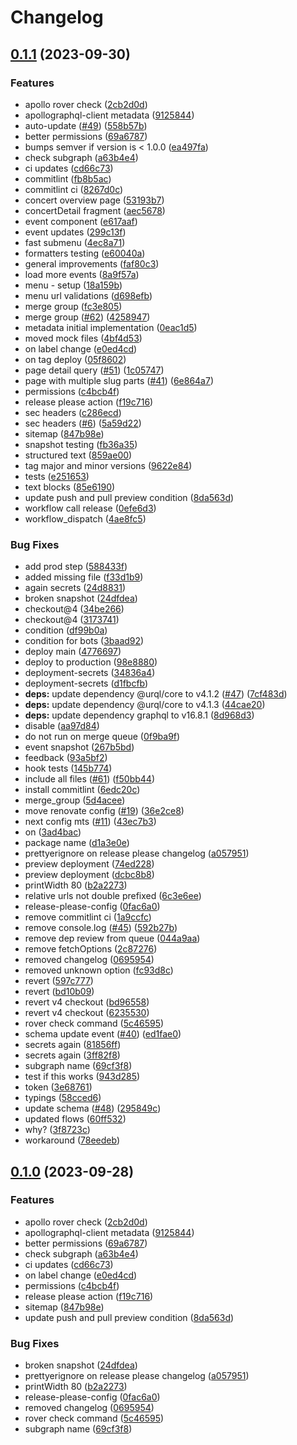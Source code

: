 # Changelog

## [0.1.1](https://github.com/renovate-bot/crea-orkest-_-crea-public/compare/v0.1.0...v0.1.1) (2023-09-30)


### Features

* apollo rover check ([2cb2d0d](https://github.com/renovate-bot/crea-orkest-_-crea-public/commit/2cb2d0ddba5b9f4bcb40b4b098a9ce54fba9811b))
* apollographql-client metadata ([9125844](https://github.com/renovate-bot/crea-orkest-_-crea-public/commit/9125844cc1826da90e553ffae08403ef46251e3e))
* auto-update ([#49](https://github.com/renovate-bot/crea-orkest-_-crea-public/issues/49)) ([558b57b](https://github.com/renovate-bot/crea-orkest-_-crea-public/commit/558b57b52750a065a9d05c7eae73d8b001414a20))
* better permissions ([69a6787](https://github.com/renovate-bot/crea-orkest-_-crea-public/commit/69a6787c1072d3b265892e911c75372bfbcdc869))
* bumps semver if version is &lt; 1.0.0 ([ea497fa](https://github.com/renovate-bot/crea-orkest-_-crea-public/commit/ea497faf24440c96cd29e0a0925bccd43dbc5983))
* check subgraph ([a63b4e4](https://github.com/renovate-bot/crea-orkest-_-crea-public/commit/a63b4e47539a91ed9af944752b233eee05d688de))
* ci updates ([cd66c73](https://github.com/renovate-bot/crea-orkest-_-crea-public/commit/cd66c73ca00cbb9e474fd3f0a4d6875ac4879e23))
* commitlint ([fb8b5ac](https://github.com/renovate-bot/crea-orkest-_-crea-public/commit/fb8b5acbeb07acb66a66f29aabd172b099c6552c))
* commitlint ci ([8267d0c](https://github.com/renovate-bot/crea-orkest-_-crea-public/commit/8267d0cdc153ee65c450dcf0a201fe05315c2f21))
* concert overview page ([53193b7](https://github.com/renovate-bot/crea-orkest-_-crea-public/commit/53193b77632c19c29333c982662a08a7208da89b))
* concertDetail fragment ([aec5678](https://github.com/renovate-bot/crea-orkest-_-crea-public/commit/aec5678cceaef1d2e2bff0c3f5c7d416e5ef3eb0))
* event component ([e617aaf](https://github.com/renovate-bot/crea-orkest-_-crea-public/commit/e617aaf9f7065350f8d124ec90e868267c6569a7))
* event updates ([299c13f](https://github.com/renovate-bot/crea-orkest-_-crea-public/commit/299c13faa2520c10f8342ad1d7e3ff954f49cb40))
* fast submenu ([4ec8a71](https://github.com/renovate-bot/crea-orkest-_-crea-public/commit/4ec8a711823654b00d0240adff66209d30041168))
* formatters testing ([e60040a](https://github.com/renovate-bot/crea-orkest-_-crea-public/commit/e60040a624119b87f013c01b118fdd292e2b6c8a))
* general improvements ([faf80c3](https://github.com/renovate-bot/crea-orkest-_-crea-public/commit/faf80c3b7f996dcb2d848b38ee5e2249bfebeb68))
* load more events ([8a9f57a](https://github.com/renovate-bot/crea-orkest-_-crea-public/commit/8a9f57aed3ff286eb5dfa557465e25bd4828494b))
* menu - setup ([18a159b](https://github.com/renovate-bot/crea-orkest-_-crea-public/commit/18a159b0e052ff6cdc70a04232f61a145cd2562c))
* menu url validations ([d698efb](https://github.com/renovate-bot/crea-orkest-_-crea-public/commit/d698efba1ba3d7e2e2a43aafb9bbefd69edd58ed))
* merge group ([fc3e805](https://github.com/renovate-bot/crea-orkest-_-crea-public/commit/fc3e805607c07c72c90152beb209767c116395ce))
* merge group ([#62](https://github.com/renovate-bot/crea-orkest-_-crea-public/issues/62)) ([4258947](https://github.com/renovate-bot/crea-orkest-_-crea-public/commit/4258947a25bd07fd6917badc0b5c8616e6f62e4b))
* metadata initial implementation ([0eac1d5](https://github.com/renovate-bot/crea-orkest-_-crea-public/commit/0eac1d533dc036571442d5e9da053da3cbe06d2d))
* moved mock files ([4bf4d53](https://github.com/renovate-bot/crea-orkest-_-crea-public/commit/4bf4d5347555a3def263f26b4cda1d1032b3ff3f))
* on label change ([e0ed4cd](https://github.com/renovate-bot/crea-orkest-_-crea-public/commit/e0ed4cd9b6d567ac6c81ab06f403e68dffad3536))
* on tag deploy ([05f8602](https://github.com/renovate-bot/crea-orkest-_-crea-public/commit/05f8602c61ac32935765e47000201551802b4d5b))
* page detail query ([#51](https://github.com/renovate-bot/crea-orkest-_-crea-public/issues/51)) ([1c05747](https://github.com/renovate-bot/crea-orkest-_-crea-public/commit/1c05747e8a480a972fcb6cd54b4a5636dd9c5561))
* page with multiple slug parts ([#41](https://github.com/renovate-bot/crea-orkest-_-crea-public/issues/41)) ([6e864a7](https://github.com/renovate-bot/crea-orkest-_-crea-public/commit/6e864a7138dc2b9a9db22d46b092feda00ec8fa2))
* permissions ([c4bcb4f](https://github.com/renovate-bot/crea-orkest-_-crea-public/commit/c4bcb4f313e7170d3cea28afcf5e1e3c31478e3b))
* release please action ([f19c716](https://github.com/renovate-bot/crea-orkest-_-crea-public/commit/f19c716e6fb6c8bb984020612166943fd57f169b))
* sec headers ([c286ecd](https://github.com/renovate-bot/crea-orkest-_-crea-public/commit/c286ecd6934f21eac8155a18601311c3358954ce))
* sec headers ([#6](https://github.com/renovate-bot/crea-orkest-_-crea-public/issues/6)) ([5a59d22](https://github.com/renovate-bot/crea-orkest-_-crea-public/commit/5a59d226f35479236f061b9855c22ad44907b521))
* sitemap ([847b98e](https://github.com/renovate-bot/crea-orkest-_-crea-public/commit/847b98e756654e62c4b9cbef7e469beb777663ae))
* snapshot testing ([fb36a35](https://github.com/renovate-bot/crea-orkest-_-crea-public/commit/fb36a3562fb5f50c554313bd8939db16ac40dcea))
* structured text ([859ae00](https://github.com/renovate-bot/crea-orkest-_-crea-public/commit/859ae009498dd1edc1f6260bf96d834fc03b2c5a))
* tag major and minor versions ([9622e84](https://github.com/renovate-bot/crea-orkest-_-crea-public/commit/9622e842c7868d00bf0f0f47a1c6627d34bfac37))
* tests ([e251653](https://github.com/renovate-bot/crea-orkest-_-crea-public/commit/e251653ffd2eec11993e0652bebb057d224b8bff))
* text blocks ([85e6190](https://github.com/renovate-bot/crea-orkest-_-crea-public/commit/85e6190039df0dee54fa87b9fac9af77cdcce60b))
* update push and pull preview condition ([8da563d](https://github.com/renovate-bot/crea-orkest-_-crea-public/commit/8da563d2319c1c7d4a64fef32b3563b187b9155f))
* workflow call release ([0efe6d3](https://github.com/renovate-bot/crea-orkest-_-crea-public/commit/0efe6d3c64ac46f1a18d524a834ad73caee1df15))
* workflow_dispatch ([4ae8fc5](https://github.com/renovate-bot/crea-orkest-_-crea-public/commit/4ae8fc5484e7abfc634fa005e4f365154e652f08))


### Bug Fixes

* add prod step ([588433f](https://github.com/renovate-bot/crea-orkest-_-crea-public/commit/588433f65e5ce519260d5d7f06b3e954d0c75ab7))
* added missing file ([f33d1b9](https://github.com/renovate-bot/crea-orkest-_-crea-public/commit/f33d1b9d62c2c6e92163a58882492654e5432152))
* again secrets ([24d8831](https://github.com/renovate-bot/crea-orkest-_-crea-public/commit/24d883197c445c5693ba70e211e60b481d869be4))
* broken snapshot ([24dfdea](https://github.com/renovate-bot/crea-orkest-_-crea-public/commit/24dfdeac85e5b18431f68c752dad3f73cf45ad55))
* checkout@4 ([34be266](https://github.com/renovate-bot/crea-orkest-_-crea-public/commit/34be266adc2eeca8185f2b1179dfaff51a0d7006))
* checkout@4 ([3173741](https://github.com/renovate-bot/crea-orkest-_-crea-public/commit/31737411cbbe2d7b47cc7d933de41e273e55db05))
* condition ([df99b0a](https://github.com/renovate-bot/crea-orkest-_-crea-public/commit/df99b0a212220c92b31b0d7806d3be7fb402d714))
* condition for bots ([3baad92](https://github.com/renovate-bot/crea-orkest-_-crea-public/commit/3baad9287a44cac61c113bf5a7cb4b88c9d4b955))
* deploy main ([4776697](https://github.com/renovate-bot/crea-orkest-_-crea-public/commit/47766979f367c9adb50c0710eb7705062e1c8682))
* deploy to production ([98e8880](https://github.com/renovate-bot/crea-orkest-_-crea-public/commit/98e888079e5e3b2d964f3ae7c7dc01e2604b1f02))
* deployment-secrets ([34836a4](https://github.com/renovate-bot/crea-orkest-_-crea-public/commit/34836a4028faa785240fc572b81f24ac33b44210))
* deployment-secrets ([d1fbcfb](https://github.com/renovate-bot/crea-orkest-_-crea-public/commit/d1fbcfb369dc9a290c5c50b2c6e80282721728d8))
* **deps:** update dependency @urql/core to v4.1.2 ([#47](https://github.com/renovate-bot/crea-orkest-_-crea-public/issues/47)) ([7cf483d](https://github.com/renovate-bot/crea-orkest-_-crea-public/commit/7cf483d9615c140c61326845f5f919f69548885b))
* **deps:** update dependency @urql/core to v4.1.3 ([44cae20](https://github.com/renovate-bot/crea-orkest-_-crea-public/commit/44cae2054dc6a7d2beabc9f10796f34618a42a28))
* **deps:** update dependency graphql to v16.8.1 ([8d968d3](https://github.com/renovate-bot/crea-orkest-_-crea-public/commit/8d968d34a4f64f3502540471f96e378d40a98de3))
* disable ([aa97d84](https://github.com/renovate-bot/crea-orkest-_-crea-public/commit/aa97d841706dd5c92d6e557e43d9892fa47e49a9))
* do not run on merge queue ([0f9ba9f](https://github.com/renovate-bot/crea-orkest-_-crea-public/commit/0f9ba9f2075ad0ec25535c0bbaabc82b93f8de28))
* event snapshot ([267b5bd](https://github.com/renovate-bot/crea-orkest-_-crea-public/commit/267b5bdfee5106348d1bfc7a3998c4301285d937))
* feedback ([93a5bf2](https://github.com/renovate-bot/crea-orkest-_-crea-public/commit/93a5bf200670d4ec0d200037ef8ccdf1948c2d32))
* hook tests ([145b774](https://github.com/renovate-bot/crea-orkest-_-crea-public/commit/145b77491dd2c444e4d6767ca43c6afa829be3fa))
* include all files ([#61](https://github.com/renovate-bot/crea-orkest-_-crea-public/issues/61)) ([f50bb44](https://github.com/renovate-bot/crea-orkest-_-crea-public/commit/f50bb44be5778685b95d7390ab4f5d9e0146384a))
* install commitlint ([6edc20c](https://github.com/renovate-bot/crea-orkest-_-crea-public/commit/6edc20c93326c67f723c96799f740bb913801de0))
* merge_group ([5d4acee](https://github.com/renovate-bot/crea-orkest-_-crea-public/commit/5d4aceef91e43932e72a22452ac3e4e1fe1f6dd4))
* move renovate config ([#19](https://github.com/renovate-bot/crea-orkest-_-crea-public/issues/19)) ([36e2ce8](https://github.com/renovate-bot/crea-orkest-_-crea-public/commit/36e2ce82e2e63e42f2ea11b1ca77c6d7f50b0d64))
* next config mts ([#11](https://github.com/renovate-bot/crea-orkest-_-crea-public/issues/11)) ([43ec7b3](https://github.com/renovate-bot/crea-orkest-_-crea-public/commit/43ec7b30ae6cb0ac878c51120f969557cbe12d1e))
* on ([3ad4bac](https://github.com/renovate-bot/crea-orkest-_-crea-public/commit/3ad4bac05e037bb15d1f017e666ac264d951a2f1))
* package name ([d1a3e0e](https://github.com/renovate-bot/crea-orkest-_-crea-public/commit/d1a3e0e10fd550677537f6acdbbf46c3c90aa6d2))
* prettyerignore on release please changelog ([a057951](https://github.com/renovate-bot/crea-orkest-_-crea-public/commit/a05795180e8675d79dedb9b91bb4f44fa1a73bbb))
* preview deployment ([74ed228](https://github.com/renovate-bot/crea-orkest-_-crea-public/commit/74ed22855d5fb1b0fb2833cb6223212a38706e90))
* preview deployment ([dcbc8b8](https://github.com/renovate-bot/crea-orkest-_-crea-public/commit/dcbc8b8a01eaa4cd7f30ea6b72a1b936c666b1ce))
* printWidth 80 ([b2a2273](https://github.com/renovate-bot/crea-orkest-_-crea-public/commit/b2a2273f1bf3a77537d21a5098f8b4f3990c6d18))
* relative urls not double prefixed ([6c3e6ee](https://github.com/renovate-bot/crea-orkest-_-crea-public/commit/6c3e6eed53e007aa37326dfd3b4f524426d4cc0b))
* release-please-config ([0fac6a0](https://github.com/renovate-bot/crea-orkest-_-crea-public/commit/0fac6a083355263be832969ba0d187b23e7ef190))
* remove commitlint ci ([1a9ccfc](https://github.com/renovate-bot/crea-orkest-_-crea-public/commit/1a9ccfc99f5d86f38e9aef69a81265316404ee8d))
* remove console.log ([#45](https://github.com/renovate-bot/crea-orkest-_-crea-public/issues/45)) ([592b27b](https://github.com/renovate-bot/crea-orkest-_-crea-public/commit/592b27b48fabb763d86525b9162ea6bb32250cbf))
* remove dep review from queue ([044a9aa](https://github.com/renovate-bot/crea-orkest-_-crea-public/commit/044a9aaeae5b8a346b09b28b7a5e8160893db73c))
* remove fetchOptions ([2c87276](https://github.com/renovate-bot/crea-orkest-_-crea-public/commit/2c872760f4e956474e6ab326436aa79dd3173890))
* removed changelog ([0695954](https://github.com/renovate-bot/crea-orkest-_-crea-public/commit/0695954058138b14318315cb369a58a4ba4c0c71))
* removed unknown option ([fc93d8c](https://github.com/renovate-bot/crea-orkest-_-crea-public/commit/fc93d8c4eb3ba8e55ca40e6c79d3aa608e354cac))
* revert ([597c777](https://github.com/renovate-bot/crea-orkest-_-crea-public/commit/597c77729ce07cf87e1e39f54da9b02a5b97ed3c))
* revert ([bd10b09](https://github.com/renovate-bot/crea-orkest-_-crea-public/commit/bd10b09a41a4d4c4435193565200d5687b05c6f5))
* revert v4 checkout ([bd96558](https://github.com/renovate-bot/crea-orkest-_-crea-public/commit/bd965580fc5d416620ba581e1303558b0430f0ca))
* revert v4 checkout ([6235530](https://github.com/renovate-bot/crea-orkest-_-crea-public/commit/623553056452bbfbf3867f4f27f45708a5bfe10a))
* rover check command ([5c46595](https://github.com/renovate-bot/crea-orkest-_-crea-public/commit/5c46595ebddb6736b0227610354d9c2786505d20))
* schema update event ([#40](https://github.com/renovate-bot/crea-orkest-_-crea-public/issues/40)) ([ed1fae0](https://github.com/renovate-bot/crea-orkest-_-crea-public/commit/ed1fae07681f7ab5133ccaf36b4b3039142fb2f0))
* secrets again ([81856ff](https://github.com/renovate-bot/crea-orkest-_-crea-public/commit/81856ff49c4acb405425163843a3e65150e18f4d))
* secrets again ([3ff82f8](https://github.com/renovate-bot/crea-orkest-_-crea-public/commit/3ff82f85fbb7f7d0cbf2ef09b7f87a8c87444ba1))
* subgraph name ([69cf3f8](https://github.com/renovate-bot/crea-orkest-_-crea-public/commit/69cf3f8b378ae7b0919e4c75735e2e9c83b4633f))
* test if this works ([943d285](https://github.com/renovate-bot/crea-orkest-_-crea-public/commit/943d28529b4766d24aa70966700755ee2e878dff))
* token ([3e68761](https://github.com/renovate-bot/crea-orkest-_-crea-public/commit/3e687611a48e351276c4ba4679e41f1d0d166c33))
* typings ([58cced6](https://github.com/renovate-bot/crea-orkest-_-crea-public/commit/58cced64382005df62eb258118b42b39948346d9))
* update schema ([#48](https://github.com/renovate-bot/crea-orkest-_-crea-public/issues/48)) ([295849c](https://github.com/renovate-bot/crea-orkest-_-crea-public/commit/295849c34b864ef2eb764321a03a674b98e4f162))
* updated flows ([60ff532](https://github.com/renovate-bot/crea-orkest-_-crea-public/commit/60ff532ac391a8cb85cee963de31d2f03234d8e6))
* why? ([3f8723c](https://github.com/renovate-bot/crea-orkest-_-crea-public/commit/3f8723cceeef0c2679fa697fd0a995a09e304bb4))
* workaround ([78eedeb](https://github.com/renovate-bot/crea-orkest-_-crea-public/commit/78eedeb2b4f034281d3db43cc9fe973b24d0146b))

## [0.1.0](https://github.com/crea-orkest/crea-public/compare/v0.0.2...v0.1.0) (2023-09-28)


### Features

* apollo rover check ([2cb2d0d](https://github.com/crea-orkest/crea-public/commit/2cb2d0ddba5b9f4bcb40b4b098a9ce54fba9811b))
* apollographql-client metadata ([9125844](https://github.com/crea-orkest/crea-public/commit/9125844cc1826da90e553ffae08403ef46251e3e))
* better permissions ([69a6787](https://github.com/crea-orkest/crea-public/commit/69a6787c1072d3b265892e911c75372bfbcdc869))
* check subgraph ([a63b4e4](https://github.com/crea-orkest/crea-public/commit/a63b4e47539a91ed9af944752b233eee05d688de))
* ci updates ([cd66c73](https://github.com/crea-orkest/crea-public/commit/cd66c73ca00cbb9e474fd3f0a4d6875ac4879e23))
* on label change ([e0ed4cd](https://github.com/crea-orkest/crea-public/commit/e0ed4cd9b6d567ac6c81ab06f403e68dffad3536))
* permissions ([c4bcb4f](https://github.com/crea-orkest/crea-public/commit/c4bcb4f313e7170d3cea28afcf5e1e3c31478e3b))
* release please action ([f19c716](https://github.com/crea-orkest/crea-public/commit/f19c716e6fb6c8bb984020612166943fd57f169b))
* sitemap ([847b98e](https://github.com/crea-orkest/crea-public/commit/847b98e756654e62c4b9cbef7e469beb777663ae))
* update push and pull preview condition ([8da563d](https://github.com/crea-orkest/crea-public/commit/8da563d2319c1c7d4a64fef32b3563b187b9155f))


### Bug Fixes

* broken snapshot ([24dfdea](https://github.com/crea-orkest/crea-public/commit/24dfdeac85e5b18431f68c752dad3f73cf45ad55))
* prettyerignore on release please changelog ([a057951](https://github.com/crea-orkest/crea-public/commit/a05795180e8675d79dedb9b91bb4f44fa1a73bbb))
* printWidth 80 ([b2a2273](https://github.com/crea-orkest/crea-public/commit/b2a2273f1bf3a77537d21a5098f8b4f3990c6d18))
* release-please-config ([0fac6a0](https://github.com/crea-orkest/crea-public/commit/0fac6a083355263be832969ba0d187b23e7ef190))
* removed changelog ([0695954](https://github.com/crea-orkest/crea-public/commit/0695954058138b14318315cb369a58a4ba4c0c71))
* rover check command ([5c46595](https://github.com/crea-orkest/crea-public/commit/5c46595ebddb6736b0227610354d9c2786505d20))
* subgraph name ([69cf3f8](https://github.com/crea-orkest/crea-public/commit/69cf3f8b378ae7b0919e4c75735e2e9c83b4633f))
